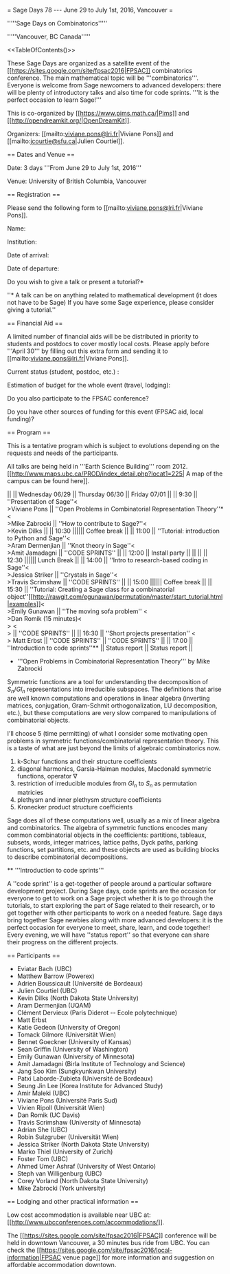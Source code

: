 = Sage Days 78 --- June 29 to July 1st, 2016, Vancouver =

'''''Sage Days on Combinatorics'''''

'''''Vancouver, BC Canada'''''

<<TableOfContents()>>

These Sage Days are organized as a satellite event of the
[[https://sites.google.com/site/fpsac2016|FPSAC]] combinatorics conference.
The main mathematical topic will be '''combinatorics'''. Everyone is welcome
from Sage newcomers to advanced developers: there will be plenty of introductory
talks and also time for code sprints. '''It is the perfect occasion to learn Sage!'''

This is co-organized by [[https://www.pims.math.ca/|Pims]] and [[http://opendreamkit.org/|OpenDreamKit]].

Organizers: [[mailto:viviane.pons@lri.fr|Viviane Pons]] and [[mailto:jcourtie@sfu.ca|Julien Courtiel]]. 

== Dates and Venue ==

Date: 3 days '''From June 29 to July 1st, 2016'''

Venue: University of British Columbia, Vancouver

== Registration ==

Please send the following form to [[mailto:viviane.pons@lri.fr|Viviane Pons]].

Name:

Institution:

Date of arrival:

Date of departure:

Do you wish to give a talk or present a tutorial?*

''* A talk can be on anything related to mathematical development (it does not have to be Sage)
If you have some Sage experience, please consider giving a tutorial.''

== Financial Aid ==

A limited number of financial aids will be be distributed in priority to students and postdocs
to cover mostly local costs. Please apply before '''April 30''' by filling out this extra form
and sending it to [[mailto:viviane.pons@lri.fr|Viviane Pons]].

Current status (student, postdoc, etc.) :

Estimation of budget for the whole event (travel, lodging):

Do you also participate to the FPSAC conference?

Do you have other sources of funding for this event (FPSAC aid, local funding)?

== Program ==

This is a tentative program which is subject to evolutions depending on the requests and needs of the participants.

All talks are being held in '''Earth Science Building''' room 2012. [[http://www.maps.ubc.ca/PROD/index_detail.php?locat1=225| A map of the campus can be found here]].


||      || Wednesday 06/29 || Thursday 06/30 || Friday 07/01 ||
|| 9:30 || ''Presentation of Sage''<<BR>>Viviane Pons || ''Open Problems in Combinatorial Representation Theory''*<<BR>>Mike Zabrocki  || ''How to contribute to Sage?''<<BR>>Kevin Dilks  ||
|| 10:30 |||||| Coffee break ||
|| 11:00 ||  ''Tutorial: introduction to Python and Sage''<<BR>>Aram Dermenjian || ''Knot theory in Sage''<<BR>>Amit Jamadagni || ''CODE SPRINTS'' ||
|| 12:00 || Install party || || ||
|| 12:30 |||||| Lunch Break ||
|| 14:00 || ''Intro to research-based coding in Sage''<<BR>>Jessica Striker || ''Crystals in Sage''<<BR>>Travis Scrimshaw || ''CODE SPRINTS'' ||
|| 15:00 |||||| Coffee break ||
|| 15:30 || ''Tutorial: Creating a Sage class for a combinatorial object''[[http://rawgit.com/egunawan/permutation/master/start_tutorial.html|examples]]<<BR>>Emily Gunawan || ''The moving sofa problem'' <<BR>>Dan Romik (15 minutes)<<BR>> <<BR>> || ''CODE SPRINTS'' ||
|| 16:30 || ''Short projects presentation'' <<BR>> Matt Erbst || ''CODE SPRINTS'' || ''CODE SPRINTS'' ||
|| 17:00 || ''Introduction to code sprints''** || Status report || Status report ||

* '''Open Problems in Combinatorial Representation Theory''' by Mike Zabrocki

Symmetric functions are a tool for understanding the decomposition of $S_n$/$Gl_n$ representations into irreducible subspaces.  The definitions that arise are well known computations and operations in linear algebra (inverting matrices, conjugation, Gram-Schmit orthogonalization, LU decomposition, etc.), but these computations are very slow compared to manipulations of combinatorial objects.

I'll choose 5 (time permitting) of what I consider some motivating open problems in symmetric functions/combinatorial representation theory.  This is a taste of what are just beyond the limits of algebraic combinatorics now.

 1. k-Schur functions and their structure coefficients
 2. diagonal harmonics, Garsia-Haiman modules, Macdonald symmetric functions, operator $\nabla$
 3. restriction of irreducible modules from $Gl_n$ to $S_n$ as permutation matricies
 4. plethysm and inner plethysm structure coefficients
 5. Kronecker product structure coefficients

Sage does all of these computations well, usually as a mix of linear algebra and combinatorics.  The algebra of symmetric functions encodes many common combinatorial objects in the coefficients: partitions, tableaux, subsets, words, integer matrices, lattice paths, Dyck paths, parking functions, set partitions, etc. and these objects are used as building blocks to describe combinatorial decompositions.

** '''Introduction to code sprints'''

A ''code sprint'' is a get-together of people around a particular software development project. During Sage days, code sprints are the occasion for everyone to get to work on a Sage project whether it is to go through the tutorials, to start exploring the part of Sage related to their research, or to get together with other participants to work on a needed feature. Sage days bring together Sage newbies along with more advanced developers: it is the perfect occasion for everyone to meet, share, learn, and code together! Every evening, we will have ''status report'' so that everyone can share their progress on the different projects.

== Participants ==

 * Eviatar Bach (UBC)
 * Matthew Barrow (Powerex)
 * Adrien Boussicault (Université de Bordeaux)
 * Julien Courtiel (UBC)
 * Kevin Dilks (North Dakota State University)
 * Aram Dermenjian (UQAM)
 * Clément Dervieux (Paris Diderot -- Ecole polytechnique)
 * Matt Erbst
 * Katie Gedeon (University of Oregon)
 * Tomack Gilmore (Universität Wien)
 * Bennet Goeckner (University of Kansas)
 * Sean Griffin (University of Washington)
 * Emily Gunawan (University of Minnesota)
 * Amit Jamadagni (Birla Institute of Technology and Science)
 * Jang Soo Kim (Sungkyunkwan University)
 * Patxi Laborde-Zubieta (Université de Bordeaux)
 * Seung Jin Lee (Korea Institute for Advanced Study)
 * Amir Maleki (UBC)
 * Viviane Pons (Université Paris Sud)
 * Vivien Ripoll (Universität Wien)
 * Dan Romik (UC Davis)
 * Travis Scrimshaw (University of Minnesota)
 * Adrian She (UBC)
 * Robin Sulzgruber (Universität Wien) 
 * Jessica Striker (North Dakota State University)
 * Marko Thiel (University of Zurich)
 * Foster Tom (UBC)
 * Ahmed Umer Ashraf (University of West Ontario)
 * Steph van Willigenburg (UBC)
 * Corey Vorland (North Dakota State University)
 * Mike Zabrocki (York university)


== Lodging and other practical information ==

Low cost accommodation is available near UBC at: [[http://www.ubcconferences.com/accommodations/]].

The [[https://sites.google.com/site/fpsac2016|FPSAC]] conference
will be held in downtown Vancouver, a 30 minutes bus ride from UBC.
You can check the [[https://sites.google.com/site/fpsac2016/local-information|FPSAC venue page]]
for more information and suggestion on affordable accommodation downtown.
